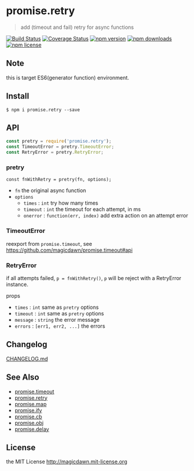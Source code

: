 # promise.retry
> add (timeout and fail) retry for async functions

[![Build Status](https://img.shields.io/travis/magicdawn/promise.retry.svg?style=flat-square)](https://travis-ci.org/magicdawn/promise.retry)
[![Coverage Status](https://img.shields.io/coveralls/magicdawn/promise.retry.svg?style=flat-square)](https://coveralls.io/github/magicdawn/promise.retry?branch=master)
[![npm version](https://img.shields.io/npm/v/promise.retry.svg?style=flat-square)](https://www.npmjs.com/package/promise.retry)
[![npm downloads](https://img.shields.io/npm/dm/promise.retry.svg?style=flat-square)](https://www.npmjs.com/package/promise.retry)
[![npm license](https://img.shields.io/npm/l/promise.retry.svg?style=flat-square)](http://magicdawn.mit-license.org)

## Note
this is target ES6(generator function) environment.

## Install
```
$ npm i promise.retry --save
```

## API

```js
const pretry = require('promise.retry');
const TimeoutError = pretry.TimeoutError;
const RetryError = pretry.RetryError;
```

### pretry
```
const fnWithRetry = pretry(fn, options);
```

- `fn` the original async function
- `options`
    - `times` : `int`  try how many times
    - `timeout` : `int` the timeout for each attempt, in ms
    - `onerror` : `function(err, index)` add extra action on an attempt error

### TimeoutError
reexport from `promise.timeout`, see https://github.com/magicdawn/promise.timeout#api

### RetryError
if all attempts failed, `p = fnWithRetry()`, `p` will be reject with a RetryError instance.

props
- `times` : `int` same as `pretry` options
- `timeout` : `int` same as `pretry` options
- `message` : `string` the error message
- `errors` : `[err1, err2, ...]` the errors

## Changelog

[CHANGELOG.md](CHANGELOG.md)

## See Also

- [promise.timeout](https://github.com/magicdawn/promise.timeout)
- [promise.retry](https://github.com/magicdawn/promise.retry)
- [promise.map](https://github.com/magicdawn/promise.map)
- [promise.ify](https://github.com/magicdawn/promise.ify)
- [promise.cb](https://github.com/magicdawn/promise.cb)
- [promise.obj](https://github.com/magicdawn/promise.obj)
- [promise.delay](https://github.com/magicdawn/promise.delay)

## License

the MIT License http://magicdawn.mit-license.org